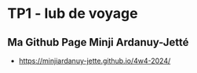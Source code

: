 # TP1 - lub de voyage

## Ma Github Page Minji Ardanuy-Jetté

- https://minjiardanuy-jette.github.io/4w4-2024/
